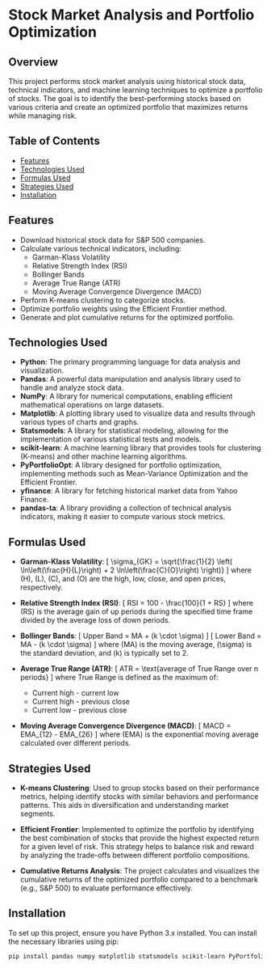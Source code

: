 # Stock Market Analysis and Portfolio Optimization

## Overview
This project performs stock market analysis using historical stock data, technical indicators, and machine learning techniques to optimize a portfolio of stocks. The goal is to identify the best-performing stocks based on various criteria and create an optimized portfolio that maximizes returns while managing risk.

## Table of Contents
- [Features](#features)
- [Technologies Used](#technologies-used)
- [Formulas Used](#formulas-used)
- [Strategies Used](#strategies-used)
- [Installation](#installation)

## Features
- Download historical stock data for S&P 500 companies.
- Calculate various technical indicators, including:
  - Garman-Klass Volatility
  - Relative Strength Index (RSI)
  - Bollinger Bands
  - Average True Range (ATR)
  - Moving Average Convergence Divergence (MACD)
- Perform K-means clustering to categorize stocks.
- Optimize portfolio weights using the Efficient Frontier method.
- Generate and plot cumulative returns for the optimized portfolio.

## Technologies Used
- **Python**: The primary programming language for data analysis and visualization.
- **Pandas**: A powerful data manipulation and analysis library used to handle and analyze stock data.
- **NumPy**: A library for numerical computations, enabling efficient mathematical operations on large datasets.
- **Matplotlib**: A plotting library used to visualize data and results through various types of charts and graphs.
- **Statsmodels**: A library for statistical modeling, allowing for the implementation of various statistical tests and models.
- **scikit-learn**: A machine learning library that provides tools for clustering (K-means) and other machine learning algorithms.
- **PyPortfolioOpt**: A library designed for portfolio optimization, implementing methods such as Mean-Variance Optimization and the Efficient Frontier.
- **yfinance**: A library for fetching historical market data from Yahoo Finance.
- **pandas-ta**: A library providing a collection of technical analysis indicators, making it easier to compute various stock metrics.

## Formulas Used
- **Garman-Klass Volatility**: 
  \[
  \sigma_{GK} = \sqrt{\frac{1}{2} \left( \ln\left(\frac{H}{L}\right) + 2 \ln\left(\frac{C}{O}\right) \right)}
  \]
  where \(H\), \(L\), \(C\), and \(O\) are the high, low, close, and open prices, respectively.

- **Relative Strength Index (RSI)**:
  \[
  RSI = 100 - \frac{100}{1 + RS}
  \]
  where \(RS\) is the average gain of up periods during the specified time frame divided by the average loss of down periods.

- **Bollinger Bands**:
  \[
  Upper Band = MA + (k \cdot \sigma)
  \]
  \[
  Lower Band = MA - (k \cdot \sigma)
  \]
  where \(MA\) is the moving average, \(\sigma\) is the standard deviation, and \(k\) is typically set to 2.

- **Average True Range (ATR)**:
  \[
  ATR = \text{average of True Range over n periods}
  \]
  where True Range is defined as the maximum of:
  - Current high - current low
  - Current high - previous close
  - Current low - previous close

- **Moving Average Convergence Divergence (MACD)**:
  \[
  MACD = EMA_{12} - EMA_{26}
  \]
  where \(EMA\) is the exponential moving average calculated over different periods.

## Strategies Used
- **K-means Clustering**: Used to group stocks based on their performance metrics, helping identify stocks with similar behaviors and performance patterns. This aids in diversification and understanding market segments.

- **Efficient Frontier**: Implemented to optimize the portfolio by identifying the best combination of stocks that provide the highest expected return for a given level of risk. This strategy helps to balance risk and reward by analyzing the trade-offs between different portfolio compositions.

- **Cumulative Returns Analysis**: The project calculates and visualizes the cumulative returns of the optimized portfolio compared to a benchmark (e.g., S&P 500) to evaluate performance effectively.

## Installation
To set up this project, ensure you have Python 3.x installed. You can install the necessary libraries using pip:

```bash
pip install pandas numpy matplotlib statsmodels scikit-learn PyPortfolioOpt yfinance pandas-ta
